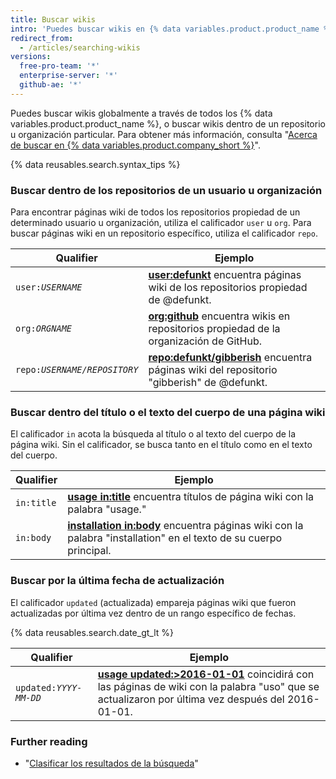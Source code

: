 ```yaml
---
title: Buscar wikis
intro: 'Puedes buscar wikis en {% data variables.product.product_name %} y acotar los resultados utilizando estos calificadores de búsqueda de wiki en cualquier combinación.'
redirect_from:
  - /articles/searching-wikis
versions:
  free-pro-team: '*'
  enterprise-server: '*'
  github-ae: '*'
---
```


Puedes buscar wikis globalmente a través de todos los {% data variables.product.product_name %}, o buscar wikis dentro de un repositorio u organización particular. Para obtener más información, consulta "[Acerca de buscar en {% data variables.product.company_short %}](/articles/about-searching-on-github)".

{% data reusables.search.syntax_tips %}

### Buscar dentro de los repositorios de un usuario u organización

Para encontrar páginas wiki de todos los repositorios propiedad de un determinado usuario u organización, utiliza el calificador `user` u `org`. Para buscar páginas wiki en un repositorio específico, utiliza el calificador `repo`.

| Qualifier                 | Ejemplo                                                                                                                                                      |
| ------------------------- | ------------------------------------------------------------------------------------------------------------------------------------------------------------ |
| <code>user:<em>USERNAME</em></code> | [**user:defunkt**](https://github.com/search?q=user%3Adefunkt&type=Wikis) encuentra páginas wiki de los repositorios propiedad de @defunkt.                  |
| <code>org:<em>ORGNAME</em></code> | [**org:github**](https://github.com/search?q=org%3Agithub&type=Wikis&utf8=%E2%9C%93) encuentra wikis en repositorios propiedad de la organización de GitHub. |
| <code>repo:<em>USERNAME/REPOSITORY</em></code> | [**repo:defunkt/gibberish**](https://github.com/search?q=user%3Adefunkt&type=Wikis) encuentra páginas wiki del repositorio "gibberish" de @defunkt.          |

### Buscar dentro del título o el texto del cuerpo de una página wiki

El calificador `in` acota la búsqueda al título o al texto del cuerpo de la página wiki. Sin el calificador, se busca tanto en el título como en el texto del cuerpo.

| Qualifier  | Ejemplo                                                                                                                                                                            |
| ---------- | ---------------------------------------------------------------------------------------------------------------------------------------------------------------------------------- |
| `in:title` | [**usage in:title**](https://github.com/search?q=usage+in%3Atitle&type=Wikis) encuentra títulos de página wiki con la palabra "usage."                                             |
| `in:body`  | [**installation in:body**](https://github.com/search?q=installation+in%3Abody&type=Wikis) encuentra páginas wiki con la palabra "installation" en el texto de su cuerpo principal. |

### Buscar por la última fecha de actualización

El calificador `updated` (actualizada) empareja páginas wiki que fueron actualizadas por última vez dentro de un rango específico de fechas.

{% data reusables.search.date_gt_lt %}

| Qualifier                 | Ejemplo                                                                                                                                                                                                                |
| ------------------------- | ---------------------------------------------------------------------------------------------------------------------------------------------------------------------------------------------------------------------- |
| <code>updated:<em>YYYY-MM-DD</em></code> | [**usage updated:>2016-01-01**](https://github.com/search?q=usage+updated%3A>2016-01-01&type=Wikis) coincidirá con las páginas de wiki con la palabra "uso" que se actualizaron por última vez después del 2016-01-01. |

### Further reading

- "[Clasificar los resultados de la búsqueda](/articles/sorting-search-results/)"
